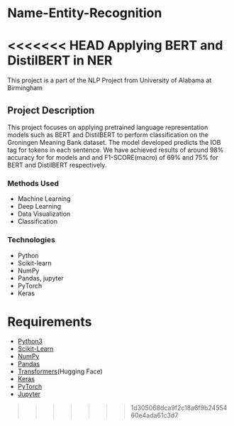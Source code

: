 # Name-Entity-Recognition
<<<<<<< HEAD
Applying BERT and DistilBERT in NER
=======
This project is a part of the NLP Project from University of Alabama at Birmingham

## Project Description
This project focuses on applying pretrained language representation models such as BERT and DistilBERT to perform classification on the Groningen Meaning Bank dataset. The model developed predicts the IOB tag for tokens in each sentence. We have achieved results of around 98% accuracy for for models and and F1-SCORE(macro) of 69% and 75% for BERT and DistilBERT respectively.

### Methods Used
* Machine Learning
* Deep Learning
* Data Visualization
* Classification

### Technologies
* Python
* Scikit-learn
* NumPy
* Pandas, jupyter
* PyTorch
* Keras

# Requirements
- [Python3](https://www.python.org)
- [Scikit-Learn](https://scikit-learn.org/)
- [NumPy](https://numpy.org/)
- [Pandas](https://pandas.pydata.org/)
- [Transformers](https://huggingface.co/docs/transformers/index)(Hugging Face)
- [Keras](https://www.tensorflow.org/api_docs/python/tf/keras)
- [PyTorch](https://pytorch.org/)
- [Jupyter](https://jupyter.org/)
>>>>>>> 1d305068dca9f2c18a6f9b2455460e4ada61c3d7
